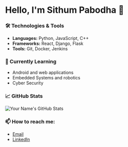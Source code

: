 # Hello, I'm Sithum Pabodha 👋

### 🛠️ Technologies & Tools
- **Languages:** Python, JavaScript, C++
- **Frameworks:** React, Django, Flask
- **Tools:** Git, Docker, Jenkins

### 🌱 Currently Learning
- Android and web applications
- Embedded Systems and robotics
- Cyber Security

### 📈 GitHub Stats
![Your Name's GitHub Stats](https://github-readme-stats.vercel.app/api?username=sithumpabodha&show_icons=true&theme=radical)

### 📫 How to reach me:
- [Email](mailto:sithumpabodha@gmail.com)
- [LinkedIn](https://www.linkedin.com/in/sithum-pabodha-505300220/)
